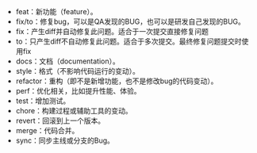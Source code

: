 + feat：新功能（feature）。
+ fix/to：修复bug，可以是QA发现的BUG，也可以是研发自己发现的BUG。
+ fix：产生diff并自动修复此问题。适合于一次提交直接修复问题
+ to：只产生diff不自动修复此问题。适合于多次提交。最终修复问题提交时使用fix
+ docs：文档（documentation）。
+ style：格式（不影响代码运行的变动）。
+ refactor：重构（即不是新增功能，也不是修改bug的代码变动）。
+ perf：优化相关，比如提升性能、体验。
+ test：增加测试。
+ chore：构建过程或辅助工具的变动。
+ revert：回滚到上一个版本。
+ merge：代码合并。
+ sync：同步主线或分支的Bug。